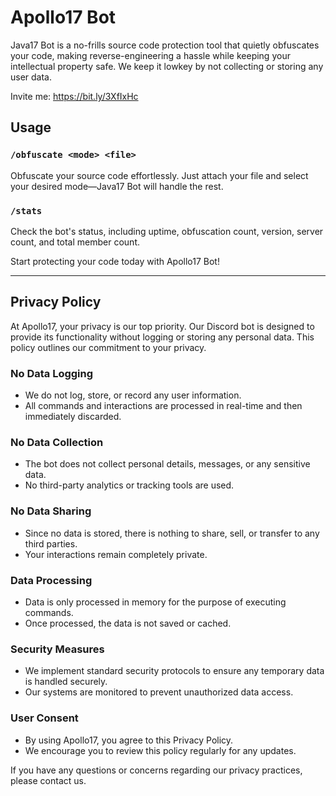 # Apollo17 Bot

Java17 Bot is a no-frills source code protection tool that quietly obfuscates your code, making reverse-engineering a hassle while keeping your intellectual property safe. We keep it lowkey by not collecting or storing any user data.

Invite me: https://bit.ly/3XfIxHc

## Usage
### `/obfuscate <mode> <file>`
Obfuscate your source code effortlessly. Just attach your file and select your desired mode—Java17 Bot will handle the rest.

### `/stats`
Check the bot's status, including uptime, obfuscation count, version, server count, and total member count.

Start protecting your code today with Apollo17 Bot!

---

## Privacy Policy
At Apollo17, your privacy is our top priority. Our Discord bot is designed to provide its functionality without logging or storing any personal data. This policy outlines our commitment to your privacy.

### **No Data Logging**
- We do not log, store, or record any user information.
- All commands and interactions are processed in real-time and then immediately discarded.

### **No Data Collection**
- The bot does not collect personal details, messages, or any sensitive data.
- No third-party analytics or tracking tools are used.

### **No Data Sharing**
- Since no data is stored, there is nothing to share, sell, or transfer to any third parties.
- Your interactions remain completely private.

### **Data Processing**
- Data is only processed in memory for the purpose of executing commands.
- Once processed, the data is not saved or cached.

### **Security Measures**
- We implement standard security protocols to ensure any temporary data is handled securely.
- Our systems are monitored to prevent unauthorized data access.

### **User Consent**
- By using Apollo17, you agree to this Privacy Policy.
- We encourage you to review this policy regularly for any updates.

If you have any questions or concerns regarding our privacy practices, please contact us.
